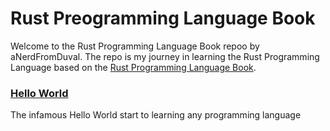 # Rust Preogramming Language Book

Welcome to the Rust Programming Language Book repoo by aNerdFromDuval. The repo is my journey in learning the Rust Programming Language
based on the [Rust Programming Language Book](https://rust-book.cs.brown.edu/).

### [Hello World](./hello_world)
The infamous Hello World start to learning any programming language
